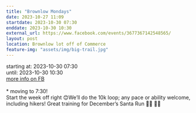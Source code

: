 ```yaml
---
title: "Brownlow Mondays"
date: 2023-10-27 11:09
startdate: 2023-10-30 07:30
enddate: 2023-10-30 10:30
external_url: https://www.facebook.com/events/3677367142548565/
layout: post
location: Brownlow lot off of Commerce
feature-img: "assets/img/big-trail.jpg"
---
```


starting at: 2023-10-30 07:30<br>until: 2023-10-30 10:30<br><a href="https://www.facebook.com/events/3677367142548565/">more info on FB</a><br><br>* moving to 7&#58;30! <br>
  Start the week off right 😊We’ll do the 10k loop; any pace or ability welcome, including hikers! Great training for December’s Santa Run 👊🏼 🎅🏼 <br>
  <br>
  
